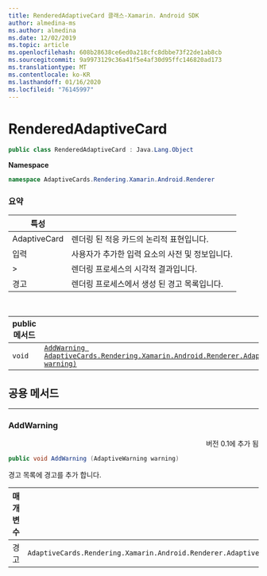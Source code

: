 ```yaml
---
title: RenderedAdaptiveCard 클래스-Xamarin. Android SDK
author: almedina-ms
ms.author: almedina
ms.date: 12/02/2019
ms.topic: article
ms.openlocfilehash: 608b28638ce6ed0a218cfc8dbbe73f22de1ab8cb
ms.sourcegitcommit: 9a9973129c36a41f5e4af30d95ffc146820ad173
ms.translationtype: MT
ms.contentlocale: ko-KR
ms.lasthandoff: 01/16/2020
ms.locfileid: "76145997"
---
```

# <a name="renderedadaptivecard"></a>RenderedAdaptiveCard

```csharp
public class RenderedAdaptiveCard : Java.Lang.Object
```

**Namespace**

```csharp
namespace AdaptiveCards.Rendering.Xamarin.Android.Renderer
```

### <a name="summary"></a>요약

| 특성 | |
| ---- | --- |
| AdaptiveCard | 렌더링 된 적응 카드의 논리적 표현입니다. |
| 입력 | 사용자가 추가한 입력 요소의 사전 및 정보입니다. |
| &gt; | 렌더링 프로세스의 시각적 결과입니다. |
| 경고 | 렌더링 프로세스에서 생성 된 경고 목록입니다. |

&nbsp;

| public 메서드 | |
| --- | ---- |
| ```void``` | [```AddWarning AdaptiveCards.Rendering.Xamarin.Android.Renderer.AdaptiveWarning warning)```](#addwarning) |

## <a name="public-methods"></a>공용 메서드

---

### <a id="addwarning"></a>AddWarning
<p style='text-align:right'>버전 0.1에 추가 됨</p>

```csharp
public void AddWarning (AdaptiveWarning warning)

```

경고 목록에 경고를 추가 합니다.

| 매개 변수 | |
| --- | --- |
| 경고 | ```AdaptiveCards.Rendering.Xamarin.Android.Renderer.AdaptiveWarning``` |
